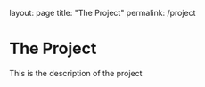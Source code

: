 layout: page
title: "The Project"
permalink: /project

# The Project
This is the description of the project
